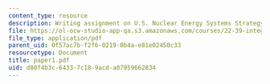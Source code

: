 ```yaml
---
content_type: resource
description: Writing assignment on U.S. Nuclear Energy Systems Strategy.
file: https://ol-ocw-studio-app-qa.s3.amazonaws.com/courses/22-39-integration-of-reactor-design-operations-and-safety-fall-2006/d80f4b3c64337c189acda07959662834_paper1.pdf
file_type: application/pdf
parent_uid: 0f57ac7b-f2f6-0219-0b4a-e81e02450c33
resourcetype: Document
title: paper1.pdf
uid: d80f4b3c-6433-7c18-9acd-a07959662834
---
```

